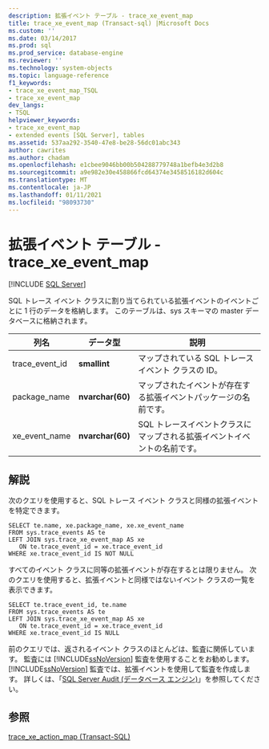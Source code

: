 ```yaml
---
description: 拡張イベント テーブル - trace_xe_event_map
title: trace_xe_event_map (Transact-sql) |Microsoft Docs
ms.custom: ''
ms.date: 03/14/2017
ms.prod: sql
ms.prod_service: database-engine
ms.reviewer: ''
ms.technology: system-objects
ms.topic: language-reference
f1_keywords:
- trace_xe_event_map_TSQL
- trace_xe_event_map
dev_langs:
- TSQL
helpviewer_keywords:
- trace_xe_event_map
- extended events [SQL Server], tables
ms.assetid: 537aa292-3540-47e8-be28-56dc01abc343
author: cawrites
ms.author: chadam
ms.openlocfilehash: e1cbee9046bb00b504288779748a1befb4e3d2b8
ms.sourcegitcommit: a9e982e30e458866fcd64374e3458516182d604c
ms.translationtype: MT
ms.contentlocale: ja-JP
ms.lasthandoff: 01/11/2021
ms.locfileid: "98093730"
---
```

# <a name="extended-events-tables---trace_xe_event_map"></a>拡張イベント テーブル - trace_xe_event_map
[!INCLUDE [SQL Server](../../includes/applies-to-version/sqlserver.md)]

  SQL トレース イベント クラスに割り当てられている拡張イベントのイベントごとに 1 行のデータを格納します。 このテーブルは、sys スキーマの master データベースに格納されます。  
  
|列名|データ型|説明|  
|-----------------|---------------|-----------------|  
|trace_event_id|**smallint**|マップされている SQL トレース イベント クラスの ID。|  
|package_name|**nvarchar(60)**|マップされたイベントが存在する拡張イベントパッケージの名前です。|  
|xe_event_name|**nvarchar(60)**|SQL トレースイベントクラスにマップされる拡張イベントイベントの名前です。|  
  
## <a name="remarks"></a>解説  
 次のクエリを使用すると、SQL トレース イベント クラスと同様の拡張イベントを特定できます。  
  
```  
SELECT te.name, xe.package_name, xe.xe_event_name  
FROM sys.trace_events AS te  
LEFT JOIN sys.trace_xe_event_map AS xe  
   ON te.trace_event_id = xe.trace_event_id  
WHERE xe.trace_event_id IS NOT NULL  
```  
  
 すべてのイベント クラスに同等の拡張イベントが存在するとは限りません。 次のクエリを使用すると、拡張イベントと同様ではないイベント クラスの一覧を表示できます。  
  
```  
SELECT te.trace_event_id, te.name  
FROM sys.trace_events AS te  
LEFT JOIN sys.trace_xe_event_map AS xe  
   ON te.trace_event_id = xe.trace_event_id  
WHERE xe.trace_event_id IS NULL  
```  
  
 前のクエリでは、返されるイベント クラスのほとんどは、監査に関係しています。 監査には [!INCLUDE[ssNoVersion](../../includes/ssnoversion-md.md)] 監査を使用することをお勧めします。 [!INCLUDE[ssNoVersion](../../includes/ssnoversion-md.md)] 監査では、拡張イベントを使用して監査を作成します。 詳しくは、「[SQL Server Audit &#40;データベース エンジン&#41;](../../relational-databases/security/auditing/sql-server-audit-database-engine.md)」を参照してください。  
  
## <a name="see-also"></a>参照  
 [trace_xe_action_map &#40;Transact-SQL&#41;](../../relational-databases/system-tables/extended-events-tables-trace-xe-action-map.md)  
  
  
